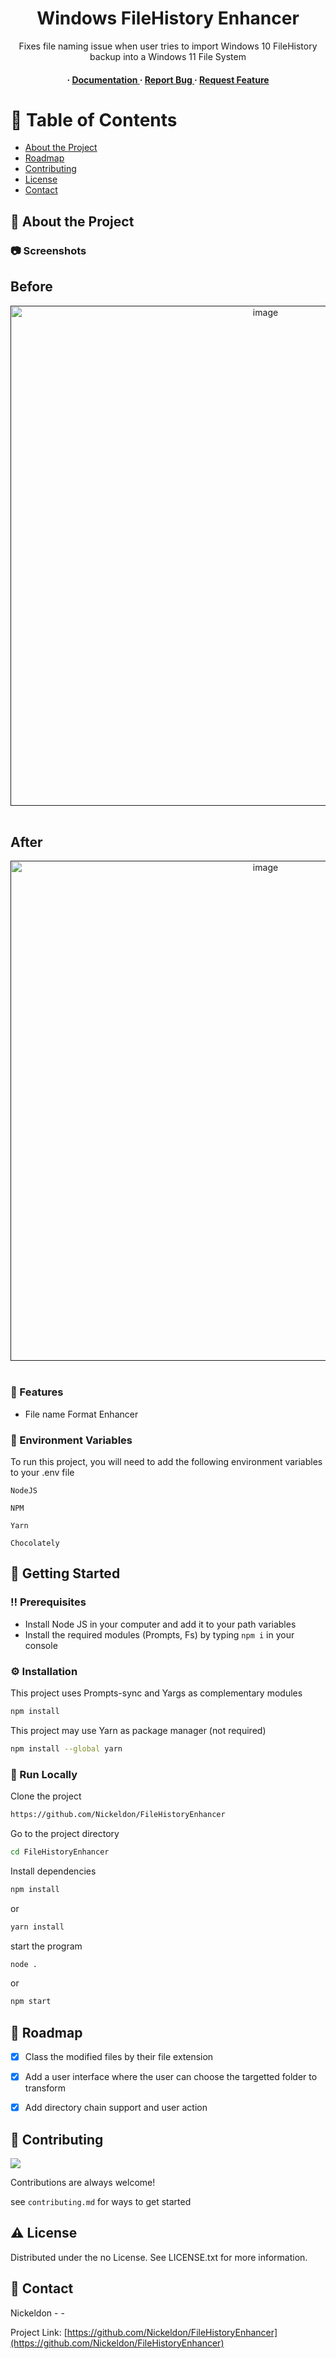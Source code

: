 <div align='center'>

<h1>Windows FileHistory Enhancer</h1>
<p>Fixes file naming issue when user tries to import Windows 10 FileHistory backup into a Windows 11 File System</p>

<h4> <span> · </span> <a href="https://github.com/Nickeldon/FileHistoryEnhancer/blob/master/README.md"> Documentation </a> <span> · </span> <a href="https://github.com/Nickeldon/FileHistoryEnhancer/issues"> Report Bug </a> <span> · </span> <a href="https://github.com/Nickeldon/FileHistoryEnhancer/issues"> Request Feature </a> </h4>


</div>

# :notebook_with_decorative_cover: Table of Contents

- [About the Project](#star2-about-the-project)
- [Roadmap](#compass-roadmap)
- [Contributing](#wave-contributing)
- [License](#warning-license)
- [Contact](#handshake-contact)


## :star2: About the Project

### :camera: Screenshots
<h2>Before</h2>
<div align="center"> <a href=""><img src="https://imgur.com/a/cCUpdio" alt='image' width='800'/></a> </div></br>
<h2>After</h2>
<div align="center"> <a href=""><img src="https://imgur.com/a/a8Iuy2l" alt='image' width='800'/></a> </div></br>



### :dart: Features
- File name Format Enhancer

### :key: Environment Variables
To run this project, you will need to add the following environment variables to your .env file

`NodeJS`

`NPM`

`Yarn`

`Chocolately`



## :toolbox: Getting Started

### :bangbang: Prerequisites

- Install Node JS in your computer and add it to your path variables
- Install the required modules (Prompts, Fs) by typing `npm i` in your console


### :gear: Installation

This project uses Prompts-sync and Yargs as complementary modules
```bash
npm install
```
This project may use Yarn as package manager (not required)
```bash
npm install --global yarn
```


### :running: Run Locally

Clone the project

```bash
https://github.com/Nickeldon/FileHistoryEnhancer
```
Go to the project directory
```bash
cd FileHistoryEnhancer
```
Install dependencies
```bash
npm install
```
or
```bash
yarn install
```
start the program
```bash
node .
```
or
```bash
npm start
```


## :compass: Roadmap

* [x] Class the modified files by their file extension
* [x] Add a user interface where the user can choose the targetted folder to transform
* [x] Add directory chain support and user action


## :wave: Contributing

<a href="https://github.com/Nickeldon/FileHistoryEnhancer/graphs/contributors"> <img src="https://contrib.rocks/image?repo=Louis3797/awesome-readme-template" /> </a>

Contributions are always welcome!

see `contributing.md` for ways to get started

## :warning: License

Distributed under the no License. See LICENSE.txt for more information.

## :handshake: Contact

Nickeldon - -

Project Link: [https://github.com/Nickeldon/FileHistoryEnhancer](https://github.com/Nickeldon/FileHistoryEnhancer)
